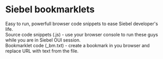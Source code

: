 # Siebel bookmarklets
Easy to run, powerfull browser code snippets to ease Siebel developer's life.</br>
Source code snippets (.js) - use your browser console to run these guys while you are in Siebel OUI session.</br>
Bookmarklet code (_bm.txt) - create a bookmark in you browser and replace URL with text from the file.</br>

